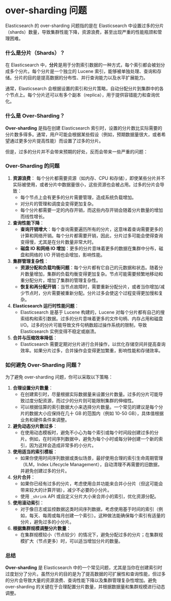 # over-sharding 问题

Elasticsearch 的 over-sharding 问题指的是在 Elasticsearch 中设置过多的分片（shards）数量，导致集群性能下降，资源浪费，甚至出现严重的性能瓶颈和管理困难。

### 什么是分片（Shards）？

在 Elasticsearch 中，**分片**是用于分割索引数据的一种方式，每个索引都会被划分成多个分片。每个分片是一个独立的 Lucene 索引，能够被单独处理、查询和存储。分片的目的是提高数据的分布性、并行查询能力以及水平扩展能力。

通常，Elasticsearch 会根据设置的索引和分片策略，自动分配分片到集群中的各个节点上。每个分片还可以有多个副本（replica），用于提供容错能力和查询优化。

### 什么是 Over-Sharding？

**Over-sharding** 是指在创建 Elasticsearch 索引时，设置的分片数比实际需要的分片数多得多。通常，用户可能会根据某些假设（例如，预期数据量很大，或者希望通过更多分片提高性能）而设置了过多的分片。

但是，过多的分片并不会带来预期的好处，反而会带来一些严重的问题：

### Over-Sharding 的问题

1. **资源浪费**： 每个分片都需要资源（如内存、CPU 和存储），即使某些分片并不实际被使用，或者分片中数据量很小，这些资源也会被占用。过多的分片会导致：
   - 每个节点上会有更多的分片需要管理，造成系统负载增加。
   - 对分片的管理和调度会变得更加复杂。
   - 每个分片都需要一定的内存开销，而这些内存开销会随着分片数量的增加而线性增长。
2. **查询性能下降**：
   - **查询开销增大**：每个查询需要遍历所有的分片，这意味着查询需要更多的计算和网络开销。每个分片都需要开销，因此，分片过多可能会使得查询变得慢，尤其是在分片数量非常大时。
   - **磁盘 IO 和网络 IO 增加**：更多的分片意味着更多的数据在集群中分布，磁盘和网络的 I/O 开销也会增加，影响性能。
3. **集群管理复杂性**：
   - **资源分配和负载均衡问题**：每个分片都有它自己的元数据和状态。随着分片数量增加，集群的负载均衡变得更加复杂。节点可能需要频繁地移动和重分配分片，增加了集群的管理复杂性。
   - **恢复和再分配开销**：当节点故障时，需要重新分配分片，或者当你增加/减少节点时，分片需要被重新分配。分片过多会使这个过程变得更加慢和复杂。
4. **Elasticsearch 运行时性能问题**：
   - Elasticsearch 是基于 Lucene 构建的，Lucene 对每个分片都有自己的搜索结构和索引数据。过多的分片意味着更多的文件句柄、内存占用和磁盘 I/O。过多的分片可能导致文件句柄数超过操作系统的限制，导致 Elasticsearch 实例变得不稳定或崩溃。
5. **合并与压缩效率降低**：
   - Elasticsearch 需要定期对分片进行合并操作，以优化存储空间并提高查询效率。如果分片过多，合并操作会变得更加繁重，影响性能和存储效率。

### 如何避免 Over-Sharding 问题？

为了避免 over-sharding 问题，你可以采取以下策略：

1. **合理设置分片数量**：
   - 在创建索引时，尽量根据实际数据量来设置分片数量。过多的分片可能导致过度分配资源，而过少的分片则可能限制集群的伸缩性。
   - 可以根据估算的索引数据大小来选择分片数量。一个常见的建议是每个分片的数据大小应保持在几十 GB 的范围内（例如 10-50 GB），具体值根据业务和硬件条件来调整。
2. **避免动态分片数过多**：
   - 在使用动态模板时，避免不小心为每个索引或每个时间段创建过多的分片。例如，在时间序列数据中，避免为每个小时或每分钟创建一个新的索引，因为这样会造成非常多的小分片。
3. **使用适当的索引模板**：
   - 如果你使用时间序列数据或类似场景，最好使用合理的索引生命周期管理（ILM，Index Lifecycle Management），自动清理不再需要的旧数据，并避免创建过多的分片。
4. **分片合并**：
   - 如果你已经有过多的分片，考虑使用合并功能来合并小分片（但这可能会带来较大的计算开销），减少不必要的小分片。
   - 使用 `_shrink` API 或自定义分片大小来合并小的索引，优化资源分配。
5. **使用滚动索引**：
   - 对于像日志或监控数据这类时间序列数据，考虑使用基于时间的索引（例如，每天、每周或每月创建一个索引）。这种做法能确保每个索引有适量的分片，避免过多的小分片。
6. **根据集群规模调整分片数量**：
   - 在集群规模较小（节点较少）的情况下，避免分配过多的分片；在集群规模扩大（节点更多）时，可以适当增加分片的数量。

### 总结

**Over-sharding** 是 Elasticsearch 中的一个常见问题，尤其是当你在创建索引时过度划分了分片。虽然分片的目的是为了提高数据的可扩展性和查询性能，但过多的分片会导致大量的资源浪费、查询性能下降以及集群管理复杂性增加。避免 over-sharding 的关键在于合理配置分片数量，并根据数据量和集群规模进行动态调整。